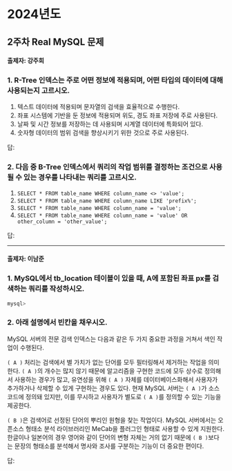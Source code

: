 # 2024년도
## 2주차 Real MySQL 문제
#### 출제자: 강주희

### 1. R-Tree 인덱스는 주로 어떤 정보에 적용되며, 어떤 타입의 데이터에 대해 사용되는지 고르시오.

1. 텍스트 데이터에 적용되며 문자열의 검색을 효율적으로 수행한다.
2. 좌표 시스템에 기반을 둔 정보에 적용되며 위도, 경도 좌표 저장에 주로 사용된다.
3. 날짜 및 시간 정보를 저장하는 데 사용되며 시계열 데이터에 특화되어 있다.
4. 숫자형 데이터의 범위 검색을 향상시키기 위한 것으로 주로 사용된다.

답: 




### 2. 다음 중 B-Tree 인덱스에서 쿼리의 작업 범위를 결정하는 조건으로 사용될 수 있는 경우를 나타내는 쿼리를 고르시오.
1. `SELECT * FROM table_name WHERE column_name <> 'value';`
2. `SELECT * FROM table_name WHERE column_name LIKE 'prefix%';`
3. `SELECT * FROM table_name WHERE column_name = 'value';`
4. `SELECT * FROM table_name WHERE column_name = 'value' OR other_column = 'other_value';`

답: 

---

#### 출제자: 이남준

### 1. MySQL에서 tb_location 테이블이 있을 때, A에 포함된 좌표 px를 검색하는 쿼리를 작성하시오.
```sql
mysql> 
```


### 2. 아래 설명에서 빈칸을 채우시오.

MySQL 서버의 전문 검색 인덱스는 다음과 같은 두 가지 중요한 과정을 거쳐서 색인 작업이 수행된다.

`( A )` 처리는 검색에서 별 가치가 없는 단어를 모두 필터링해서 제거하는 작업을 의미한다. `( A )`의 개수는 많지 않기 때문에 알고리즘을 구현한 코드에 모두 상수로 정의해서 사용하는 경우가 많고, 유연성을 위해 `( A )` 자체를 데이터베이스화해서 사용자가 추가하거나 삭제할 수 있게 구현하는 경우도 있다. 현재 MySQL 서버는 `( A )`가 소스코드에 정의돼 있지만, 이를 무시하고 사용자가 별도로 `( A )`를 정의할 수 있는 기능을 제공한다.

`( B )`은 검색어로 선정된 단어의 뿌리인 원형을 찾는 작업이다. MySQL 서버에서는 오픈소스 형태소 분석 라이브러리인 MeCab을 플러그인 형태로 사용할 수 있게 지원한다. 한글이나 일본어의 경우 영어와 같이 단어의 변형 자체는 거의 없기 때문에 `( B )`보다는 문장의 형태소를 분석해서 명사와 조사를 구분하는 기능이 더 중요한 편이다.

답: 
